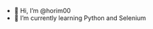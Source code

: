 - 👋 Hi, I’m @horim00
- 🌱 I’m currently learning Python and Selenium

<!---
horim00/horim00 is a ✨ special ✨ repository because its `README.md` (this file) appears on your GitHub profile.
You can click the Preview link to take a look at your changes.
--->
